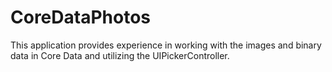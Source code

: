 # CoreDataPhotos
This application provides experience in working with the images and binary data in Core Data and utilizing the UIPickerController.
